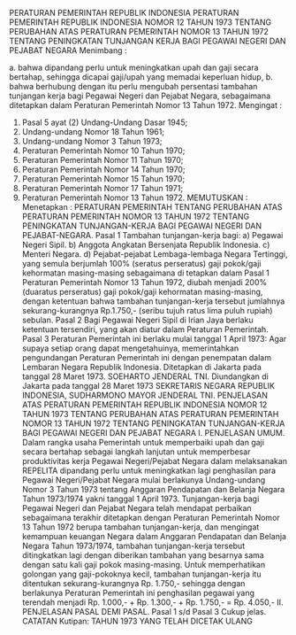  PERATURAN PEMERINTAH REPUBLIK INDONESIA PERATURAN PEMERINTAH REPUBLIK INDONESIA NOMOR 12 TAHUN 1973 TENTANG PERUBAHAN ATAS PERATURAN PEMERINTAH NOMOR 13 TAHUN 1972 TENTANG PENINGKATAN TUNJANGAN KERJA BAGI PEGAWAI NEGERI DAN PEJABAT NEGARA
Menimbang :

a. bahwa dipandang perlu untuk meningkatkan upah dan gaji secara bertahap, sehingga dicapai gaji/upah yang memadai keperluan hidup, b. bahwa berhubung dengan itu perlu mengubah persentasi tambahan tunjangan kerja bagi Pegawai Negeri dan Pejabat Negara, sebagaimana ditetapkan dalam Peraturan Pemerintah Nomor 13 Tahun 1972.
Mengingat :

1. Pasal 5 ayat (2) Undang-Undang Dasar 1945;
2. Undang-undang Nomor 18 Tahun 1961;
3. Undang-undang Nomor 3 Tahun 1973;
4. Peraturan Pemerintah Nomor 10 Tahun 1970;
5. Peraturan Pemerintah Nomor 11 Tahun 1970;
6. Peraturan Pemerintah Nomor 14 Tahun 1970;
7. Peraturan Pemerintah Nomor 15 Tahun 1970;
8. Peraturan Pemerintah Nomor 17 Tahun 1971;
9. Peraturan Pemerintah Nomor 13 Tahun 1972.
MEMUTUSKAN :
 Menetapkan : PERATURAN PEMERINTAH TENTANG PERUBAHAN ATAS PERATURAN PEMERINTAH NOMOR 13 TAHUN 1972 TENTANG PENINGKATAN TUNJANGAN-KERJA BAGI PEGAWAI NEGERI DAN PEJABAT-NEGARA.
Pasal 1
Tambahan tunjangan-kerja bagi: a) Pegawai Negeri Sipil. b) Anggota Angkatan Bersenjata Republik Indonesia. c) Menteri Negara. d) Pejabat-pejabat Lembaga-lembaga Negara Tertinggi, yang semula berjumlah 100% (seratus perseratus) gaji pokok/gaji kehormatan masing-masing sebagaimana di tetapkan dalam Pasal 1 Peraturan Pemerintah Nomor 13 Tahun 1972, diubah menjadi 200% (duaratus perseratus) gaji pokok/gaji kehormatan masing-masing, dengan ketentuan bahwa tambahan tunjangan-kerja tersebut jumlahnya sekurang-kurangnya Rp.1.750,- (seribu tujuh ratus lima puluh rupiah) sebulan.
Pasal 2
Bagi Pegawai Negeri Sipil di Irian Jaya berlaku ketentuan tersendiri, yang akan diatur dalam Peraturan Pemerintah.
Pasal 3
Peraturan Pemerintah ini berlaku mulai tanggal 1 April 1973: Agar supaya setiap orang dapat mengetahuinya, memerintahkan pengundangan Peraturan Pemerintah ini dengan penempatan dalam Lembaran Negara Republik Indonesia. Ditetapkan di Jakarta pada tanggal 28 Maret 1973. SOEHARTO JENDERAL TNI. Diundangkan di Jakarta pada tanggal 28 Maret 1973 SEKRETARIS NEGARA REPUBLIK INDONESIA, SUDHARMONO MAYOR JENDERAL TNI. PENJELASAN ATAS PERATURAN PEMERINTAH REPUBLIK INDONESIA NOMOR 12 TAHUN 1973 TENTANG PERUBAHAN ATAS PERATURAN PEMERINTAH NOMOR 13 TAHUN 1972 TENTANG PENINGKATAN TUNJANGAN-KERJA BAGI PEGAWAI NEGERI DAN PEJABAT NEGARA I. PENJELASAN UMUM. Dalam rangka usaha Pemerintah untuk memperbaiki upah dan gaji secara bertahap sebagai langkah lanjutan untuk memperbesar produktivitas kerja Pegawai Negeri/Pejabat Negara dalam melaksanakan REPELITA dipandang perlu untuk meningkatkan lagi penghasilan para Pegawai Negeri/Pejabat Negara mulai berlakunya Undang-undang Nomor 3 Tahun 1973 tentang Anggaran Pendapatan dan Belanja Negara Tahun 1973/1974 yakni tanggal 1 April 1973. Tunjangan-kerja bagi Pegawai Negeri dan Pejabat Negara telah mendapat perbaikan sebagaimana terakhir ditetapkan dengan Peraturan Pemerintah Nomor 13 Tahun 1972 berupa tambahan tunjangan-kerja, dan mengingat kemampuan keuangan Negara dalam Anggaran Pendapatan dan Belanja Negara Tahun 1973/1974, tambahan tunjangan-kerja tersebut ditingkatkan lagi dengan diberikan tambahan yang besarnya sama dengan satu kali gaji pokok masing-masing. Untuk memperhatikan golongan yang gaji-pokoknya kecil, tambahan tunjangan-kerja itu ditentukan sekurang-kurangnya Rp. 1.750,- sehingga dengan berlakunya Peraturan Pemerintah ini penghasilan pegawai yang terendah menjadi Rp.
1.000,- + Rp. 1.300,- + Rp. 1.750,- = Rp. 4.050,- II. PENJELASAN PASAL DEMI PASAL. Pasal 1 s/d Pasal 3 Cukup jelas. CATATAN Kutipan: TAHUN 1973 YANG TELAH DICETAK ULANG